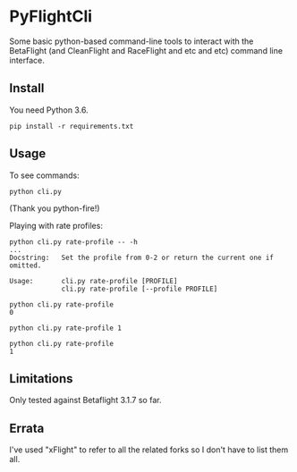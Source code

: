 # PyFlightCli

Some basic python-based command-line tools to interact with the BetaFlight
(and CleanFlight and RaceFlight and etc and etc) command line interface.

## Install

You need Python 3.6.

    pip install -r requirements.txt

## Usage

To see commands:

    python cli.py

(Thank you python-fire!)

Playing with rate profiles:

    python cli.py rate-profile -- -h
    ...
    Docstring:   Set the profile from 0-2 or return the current one if omitted.

    Usage:       cli.py rate-profile [PROFILE]
                 cli.py rate-profile [--profile PROFILE]

    python cli.py rate-profile
    0

    python cli.py rate-profile 1

    python cli.py rate-profile
    1

## Limitations

Only tested against Betaflight 3.1.7 so far.

## Errata

I've used "xFlight" to refer to all the related forks so I don't have to list
them all.
